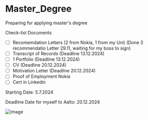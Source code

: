 # Master_Degree
Preparing for applying master's degree

Check-list Documents

- [ ] Recomemdation Letters (2 from Nokia, 1 from my Uni) (Done 3 recommendatio Letter 29.11, waiting for my boss to sign)
- [ ] Transcript of Records (Deadline 13.12.2024)
- [ ] 1 Portfolio (Deadline 13.12.2024)
- [ ] CV (Deadline 20.12.2024)
- [ ] Motivation Letter (Deadline 20.12.2024)
- [ ] Proof of Employment Nokia
- [ ] Cert in Linkedin

Starting Date: 5.7.2024

Deadline Date for myself to Aalto: 20.12.2024 

![image](https://github.com/VienThanh12/Master_Degree/assets/67015555/c6a1151b-87b1-42bf-a62d-cae747a513bd)

